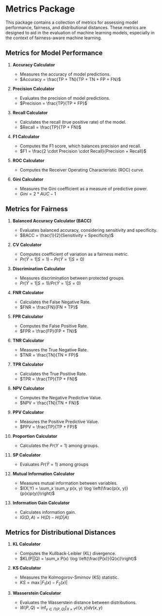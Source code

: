 # Metrics Package

This package contains a collection of metrics for assessing model performance, fairness, and distributional distances. These metrics are designed to aid in the evaluation of machine learning models, especially in the context of fairness-aware machine learning.

## Metrics for Model Performance

1. **Accuracy Calculator**
   - Measures the accuracy of model predictions.
   - $Accuracy = \frac{TP + TN}{TP + TN + FP + FN}$

4. **Precision Calculator**
   - Evaluates the precision of model predictions.
   - $Precision = \frac{TP}{TP + FP}$

5. **Recall Calculator**
   - Calculates the recall (true positive rate) of the model.
   - $Recall = \frac{TP}{TP + FN}$
 
3. **F1 Calculator**
   - Computes the F1 score, which balances precision and recall.
   - $F1 = \frac{2 \cdot Precision \cdot Recall}{Precision + Recall}$

6. **ROC Calculator**
   - Computes the Receiver Operating Characteristic (ROC) curve.

7. **Gini Calculator**
   - Measures the Gini coefficient as a measure of predictive power.
   - $Gini=2*AUC-1$

## Metrics for Fairness

1. **Balanced Accuracy Calculator (BACC)**
   - Evaluates balanced accuracy, considering sensitivity and specificity.
   - $BACC = \frac{1}{2}(Sensitivity + Specificity)$

2. **CV Calculator**
   - Computes coefficient of variation as a fairness metric.
   - $Pr(\hat Y=1|S=1)-Pr(\hat Y=1|S=0)$

3. **Discrimination Calculator**
   - Measures discrimination between protected groups.
   - $Pr(\hat Y=1|S=1)/Pr(\hat Y=1|S=0)$

4. **FNR Calculator**
   - Calculates the False Negative Rate.
   - $FNR = \frac{FN}{FN + TP}$

5. **FPR Calculator**
   - Computes the False Positive Rate.
   - $FPR = \frac{FP}{FP + TN}$

6. **TNR Calculator**
   - Measures the True Negative Rate.
   - $TNR = \frac{TN}{TN + FP}$

7. **TPR Calculator**
   - Calculates the True Positive Rate.
   - $TPR = \frac{TP}{TP + FN}$

8. **NPV Calculator**
   - Computes the Negative Predictive Value.
   - $NPV = \frac{TN}{TN + FN}$

9. **PPV Calculator**
   - Measures the Positive Predictive Value.
   - $PPV = \frac{TP}{TP + FP}$

10. **Proportion Calculator**
    - Calculates the $Pr(Y=1)$ among groups.

11. **SP Calculator**
    - Evaluates $Pr(\hat Y=1)$ among groups

12. **Mutual Information Calculator**
    - Measures mutual information between variables.
    - $I(X;Y) = \sum_x \sum_y p(x, y) \log \left(\frac{p(x, y)}{p(x)p(y)}\right)$

13. **Information Gain Calculator**
    - Calculates information gain.
    - $IG(D, A) = H(D) - H(D|A)$

## Metrics for Distributional Distances

1. **KL Calculator**
   - Computes the Kullback-Leibler (KL) divergence.
   - $KL(P||Q) = \sum_x P(x) \log \left(\frac{P(x)}{Q(x)}\right)$

2. **KS Calculator**
   - Measures the Kolmogorov-Smirnov (KS) statistic.
   - $KS = \max |F_1(x) - F_2(x)|$

3. **Wasserstein Calculator**
   - Evaluates the Wasserstein distance between distributions.
   - $W(P, Q) = \inf_{\gamma \in \Pi(P, Q)} \int_{X \times Y} c(x, y) d\gamma(x, y)$